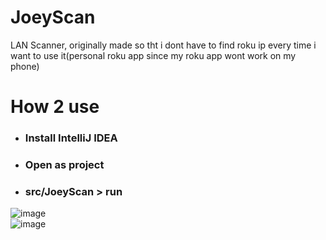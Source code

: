 # JoeyScan
LAN Scanner, originally made so tht i dont have to find roku ip every time i want to use it(personal roku app since my roku app wont work on my phone)
# How 2 use
- ### Install IntelliJ IDEA<br>
- ### Open as project<br>
- ### src/JoeyScan > run<br>
![image](https://github.com/lhwe/JoeyScan/assets/61995036/e45c6686-5bb8-4875-886b-026b6223567d)<br>![image](https://github.com/lhwe/JoeyScan/assets/61995036/c304c460-4142-4a19-a704-454649f1f421)
